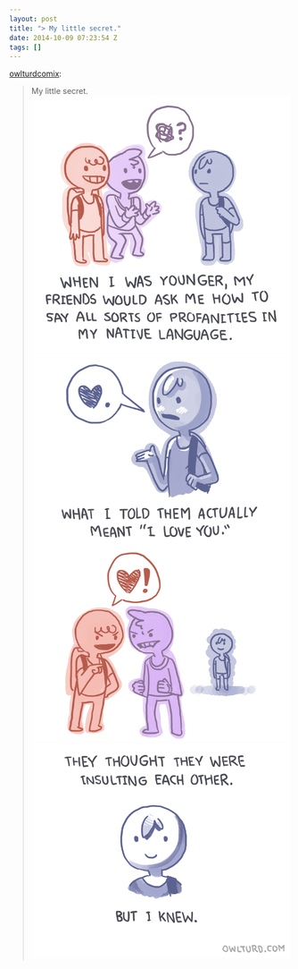 ```yaml
---
layout: post
title: "> My little secret."
date: 2014-10-09 07:23:54 Z
tags: []
---
```

[owlturdcomix](http://owlturd.com/post/99524309009/my-little-secret-image-twitter-facebook):

> My little secret.
![](/media/2014/10/99551933864_0.png)
![](/media/2014/10/99551933864_1.png)
![](/media/2014/10/99551933864_2.png)

